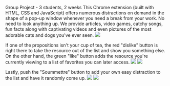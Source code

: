 Group Project - 3 students, 2 weeks
This Chrome extension (built with HTML, CSS and JavaScript) offers numerous distractions on demand in the shape of a pop-up window whenever you need a break from your work.
No need to look anything up. We provide articles, video games, catchy songs, fun facts along with captivating videos and even pictures of the most adorable cats and dogs you've ever seen.
![](./Images/RDME1.png)

If one of the propositions isn't your cup of tea, the red "dislike" button is right there to take the resource out of the list and show you something else.
On the other hand, the green "like" button adds the resource you're currently viewing to a list of favorites you can later access.
![](./Images/RDME2.png)
![](./Images/RDME3.png)

Lastly, push the "Soummettre" button to add your own easy distraction to the list and have it randomly come up.
![](./Images/RDME4.png)
![](./Images/RDME5.png)
